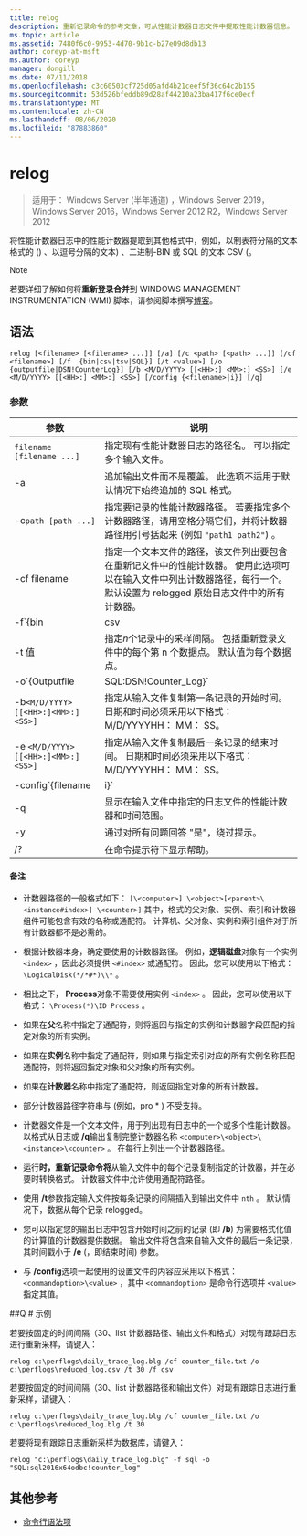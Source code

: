 ```yaml
---
title: relog
description: 重新记录命令的参考文章，可从性能计数器日志文件中提取性能计数器信息。
ms.topic: article
ms.assetid: 7480f6c0-9953-4d70-9b1c-b27e09d8db13
author: coreyp-at-msft
ms.author: coreyp
manager: dongill
ms.date: 07/11/2018
ms.openlocfilehash: c3c60503cf725d05afd4b21ceef5f36c64c2b155
ms.sourcegitcommit: 53d526bfeddb89d28af44210a23ba417f6ce0ecf
ms.translationtype: MT
ms.contentlocale: zh-CN
ms.lasthandoff: 08/06/2020
ms.locfileid: "87883860"
---
```

# <a name="relog"></a>relog

> 适用于： Windows Server (半年通道) ，Windows Server 2019，Windows Server 2016，Windows Server 2012 R2，Windows Server 2012

将性能计数器日志中的性能计数器提取到其他格式中，例如，以制表符分隔的文本格式的 () 、以逗号分隔的文本) 、二进制-BIN 或 SQL 的文本 CSV (。

>[!NOTE]
>若要详细了解如何将**重新登录合并**到 WINDOWS MANAGEMENT INSTRUMENTATION (WMI) 脚本，请参阅脚本撰写[博客](https://devblogs.microsoft.com/scripting/)。

## <a name="syntax"></a>语法

```
relog [<filename> [<filename> ...]] [/a] [/c <path> [<path> ...]] [/cf <filename>] [/f  {bin|csv|tsv|SQL}] [/t <value>] [/o {outputfile|DSN!CounterLog}] [/b <M/D/YYYY> [[<HH>:] <MM>:] <SS>] [/e <M/D/YYYY> [[<HH>:] <MM>:] <SS>] [/config {<filename>|i}] [/q]
```

### <a name="parameters"></a>参数

| 参数 | 说明 |
|--|--|
| `filename [filename ...]` | 指定现有性能计数器日志的路径名。 可以指定多个输入文件。 |
| -a | 追加输出文件而不是覆盖。 此选项不适用于默认情况下始终追加的 SQL 格式。 |
| -c`path [path ...]` | 指定要记录的性能计数器路径。 若要指定多个计数器路径，请用空格分隔它们，并将计数器路径用引号括起来 (例如 `"path1 path2"`) 。 |
| -cf filename | 指定一个文本文件的路径，该文件列出要包含在重新记文件中的性能计数器。 使用此选项可以在输入文件中列出计数器路径，每行一个。 默认设置为 relogged 原始日志文件中的所有计数器。 |
| -f`{bin | csv | tsv | SQL}` | 指定输出文件格式的路径名。 默认格式为**bin**。 对于 SQL 数据库，输出文件指定 `DSN!CounterLog` 。 您可以使用 ODBC 管理器将 DSN 配置 (数据库系统名称) 来指定数据库位置。 |
| -t 值 | 指定*n*个记录中的采样间隔。 包括重新登录文件中的每个第 n 个数据点。 默认值为每个数据点。 |
| -o`{Outputfile | SQL:DSN!Counter_Log}` | 指定输出文件或将写入计数器的 SQL 数据库的路径名。 <P>**注意：** 对于64位和32位版本的 relog.exe，必须分别在 ODBC 数据源中定义一个 DSN (64 位和32位) 系统上。 使用 "SQL Server" ODBC 驱动程序定义 DSN。 |
| -b`<M/D/YYYY> [[<HH>:]<MM>:]<SS>]` | 指定从输入文件复制第一条记录的开始时间。 日期和时间必须采用以下格式： M/D/YYYYHH： MM： SS。 |
| -e `<M/D/YYYY> [[<HH>:]<MM>:]<SS>]` | 指定从输入文件复制最后一条记录的结束时间。 日期和时间必须采用以下格式： M/D/YYYYHH： MM： SS。 |
| -config`{filename | i}` | 指定包含命令行参数的设置文件的路径名。 如果使用的是配置文件，则可以使用 **-i**作为占位符，获取可放置在命令行上的输入文件的列表。 如果使用的是命令行，请不要使用 **-i**。 你还可以使用通配符，例如 `*.blg` 一次指定多个输入文件名。 |
| -q | 显示在输入文件中指定的日志文件的性能计数器和时间范围。 |
| -y | 通过对所有问题回答 "是"，绕过提示。 |
| /? | 在命令提示符下显示帮助。 |

#### <a name="remarks"></a>备注

- 计数器路径的一般格式如下： `[\<computer>] \<object>[<parent>\<instance#index>] \<counter>]` 其中，格式的父对象、实例、索引和计数器组件可能包含有效的名称或通配符。 计算机、父对象、实例和索引组件对于所有计数器都不是必需的。

- 根据计数器本身，确定要使用的计数器路径。 例如，**逻辑磁盘**对象有一个实例 `<index>` ，因此必须提供 `<#index>` 或通配符。 因此，您可以使用以下格式： `\LogicalDisk(*/*#*)\\*` 。

- 相比之下， **Process**对象不需要使用实例 `<index>` 。 因此，您可以使用以下格式： `\Process(*)\ID Process` 。

- 如果在**父**名称中指定了通配符，则将返回与指定的实例和计数器字段匹配的指定对象的所有实例。

- 如果在**实例**名称中指定了通配符，则如果与指定索引对应的所有实例名称匹配通配符，则将返回指定对象和父对象的所有实例。

- 如果在**计数器**名称中指定了通配符，则返回指定对象的所有计数器。

- 部分计数器路径字符串与 (例如，pro * ) 不受支持。

- 计数器文件是一个文本文件，用于列出现有日志中的一个或多个性能计数器。 以格式从日志或 **/q**输出复制完整计数器名称 `<computer>\<object>\<instance>\<counter>` 。 在每行上列出一个计数器路径。

- 运行**时，重新记录命令将**从输入文件中的每个记录复制指定的计数器，并在必要时转换格式。 计数器文件中允许使用通配符路径。

- 使用 **/t**参数指定输入文件按每条记录的间隔插入到输出文件中 `nth` 。 默认情况下，数据从每个记录 relogged。

- 您可以指定您的输出日志中包含开始时间之前的记录 (即 **/b**) 为需要格式化值的计算值的计数器提供数据。 输出文件将包含来自输入文件的最后一条记录，其时间戳小于 **/e** (，即结束时间) 参数。

- 与 **/config**选项一起使用的设置文件的内容应采用以下格式： `<commandoption>\<value>` ，其中 `<commandoption>` 是命令行选项并 `<value>` 指定其值。

##<a name="q-examples"></a>Q # 示例

若要按固定的时间间隔（30、list 计数器路径、输出文件和格式）对现有跟踪日志进行重新采样，请键入：

```
relog c:\perflogs\daily_trace_log.blg /cf counter_file.txt /o c:\perflogs\reduced_log.csv /t 30 /f csv
```

若要按固定的时间间隔（30、list 计数器路径和输出文件）对现有跟踪日志进行重新采样，请键入：

```
relog c:\perflogs\daily_trace_log.blg /cf counter_file.txt /o c:\perflogs\reduced_log.blg /t 30
```

若要将现有跟踪日志重新采样为数据库，请键入：

```
relog "c:\perflogs\daily_trace_log.blg" -f sql -o "SQL:sql2016x64odbc!counter_log"
```

## <a name="additional-references"></a>其他参考

- [命令行语法项](command-line-syntax-key.md)
